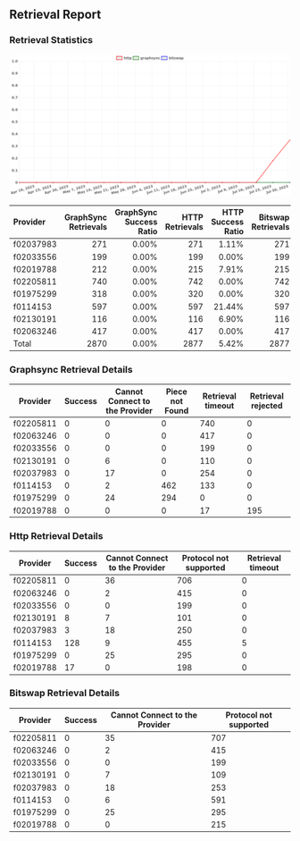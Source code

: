 ## Retrieval Report
### Retrieval Statistics
<img src="https://raw.githubusercontent.com/data-preservation-programs/filplus-checker-assets/main/filecoin-project/filecoin-plus-large-datasets/issues/1050/1690904832828.png"/>

| Provider  | GraphSync Retrievals | GraphSync Success Ratio | HTTP Retrievals | HTTP Success Ratio | Bitswap Retrievals | Bitswap Success Ratio |
| :-------- | -------------------: | ----------------------: | --------------: | -----------------: | -----------------: | --------------------: |
| f02037983 |                  271 |                   0.00% |             271 |              1.11% |                271 |                 0.00% |
| f02033556 |                  199 |                   0.00% |             199 |              0.00% |                199 |                 0.00% |
| f02019788 |                  212 |                   0.00% |             215 |              7.91% |                215 |                 0.00% |
| f02205811 |                  740 |                   0.00% |             742 |              0.00% |                742 |                 0.00% |
| f01975299 |                  318 |                   0.00% |             320 |              0.00% |                320 |                 0.00% |
| f0114153  |                  597 |                   0.00% |             597 |             21.44% |                597 |                 0.00% |
| f02130191 |                  116 |                   0.00% |             116 |              6.90% |                116 |                 0.00% |
| f02063246 |                  417 |                   0.00% |             417 |              0.00% |                417 |                 0.00% |
| Total     |                 2870 |                   0.00% |            2877 |              5.42% |               2877 |                 0.00% |

### Graphsync Retrieval Details
| Provider  | Success | Cannot Connect to the Provider | Piece not Found | Retrieval timeout | Retrieval rejected |
| --------- | ------- | ------------------------------ | --------------- | ----------------- | ------------------ |
| f02205811 | 0       | 0                              | 0               | 740               | 0                  |
| f02063246 | 0       | 0                              | 0               | 417               | 0                  |
| f02033556 | 0       | 0                              | 0               | 199               | 0                  |
| f02130191 | 0       | 6                              | 0               | 110               | 0                  |
| f02037983 | 0       | 17                             | 0               | 254               | 0                  |
| f0114153  | 0       | 2                              | 462             | 133               | 0                  |
| f01975299 | 0       | 24                             | 294             | 0                 | 0                  |
| f02019788 | 0       | 0                              | 0               | 17                | 195                |

### Http Retrieval Details
| Provider  | Success | Cannot Connect to the Provider | Protocol not supported | Retrieval timeout |
| --------- | ------- | ------------------------------ | ---------------------- | ----------------- |
| f02205811 | 0       | 36                             | 706                    | 0                 |
| f02063246 | 0       | 2                              | 415                    | 0                 |
| f02033556 | 0       | 0                              | 199                    | 0                 |
| f02130191 | 8       | 7                              | 101                    | 0                 |
| f02037983 | 3       | 18                             | 250                    | 0                 |
| f0114153  | 128     | 9                              | 455                    | 5                 |
| f01975299 | 0       | 25                             | 295                    | 0                 |
| f02019788 | 17      | 0                              | 198                    | 0                 |

### Bitswap Retrieval Details
| Provider  | Success | Cannot Connect to the Provider | Protocol not supported |
| --------- | ------- | ------------------------------ | ---------------------- |
| f02205811 | 0       | 35                             | 707                    |
| f02063246 | 0       | 2                              | 415                    |
| f02033556 | 0       | 0                              | 199                    |
| f02130191 | 0       | 7                              | 109                    |
| f02037983 | 0       | 18                             | 253                    |
| f0114153  | 0       | 6                              | 591                    |
| f01975299 | 0       | 25                             | 295                    |
| f02019788 | 0       | 0                              | 215                    |

